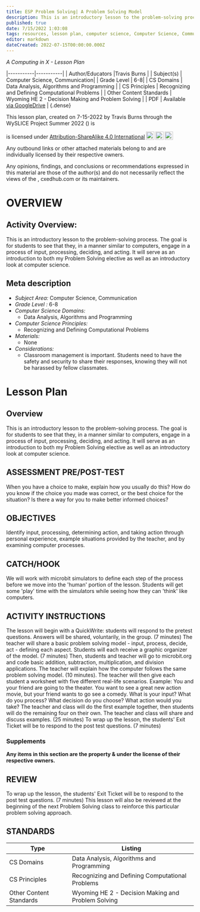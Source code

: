 ```yaml
---
title: ESP Problem Solving| A Problem Solving Model
description: This is an introductory lesson to the problem-solving process.  The goal is for students to see that they, in a manner similar to computers, engage in a process of input, processing, deciding, and acting.  It will serve as an introduction to both my Problem Solving elective as well as an introductory look at computer science.
published: true
date: 7/15/2022 1:03:08
tags: resources, lesson plan, computer science, Computer Science, Communication 
editor: markdown
dateCreated: 2022-07-15T00:00:00.000Z
---
```

*A Computing in X - Lesson Plan*

|-----------|-----------|
| Author/Educators |Travis Burns |
| Subject(s) | Computer Science, Communication|
| Grade Level | 6-8|
| CS Domains | Data Analysis, Algorithms and Programming |
| CS Principles | Recognizing and Defining Computational Problems |
| Other Content Standards | Wyoming HE 2 - Decision Making and Problem Solving | 
| PDF | Available [via GoogleDrive]() |
{.dense}






This lesson plan, created on 7-15-2022 by Travis Burns through the  WySLICE Project Summer 2022 () is  <p xmlns:cc="http://creativecommons.org/ns#" >  is licensed under <a href="http://creativecommons.org/licenses/by-sa/4.0/?ref=chooser-v1" target="_blank" rel="license noopener noreferrer" style="display:inline-block;">Attribution-ShareAlike 4.0 International<img style="height:22px!important;margin-left:3px;vertical-align:text-bottom;" src="https://mirrors.creativecommons.org/presskit/icons/cc.svg?ref=chooser-v1"><img style="height:22px!important;margin-left:3px;vertical-align:text-bottom;" src="https://mirrors.creativecommons.org/presskit/icons/by.svg?ref=chooser-v1"><img style="height:22px!important;margin-left:3px;vertical-align:text-bottom;" src="https://mirrors.creativecommons.org/presskit/icons/sa.svg?ref=chooser-v1"></a></p>


Any outbound links or other attached materials belong to and are individually licensed by their respective owners. 


Any opinions, findings, and conclusions or recommendations expressed in this material are those of the author(s) and do not necessarily reflect the views of the , cxedhub.com or its maintainers.


# OVERVIEW
## Activity Overview:  
This is an introductory lesson to the problem-solving process.  The goal is for students to see that they, in a manner similar to computers, engage in a process of input, processing, deciding, and acting.  It will serve as an introduction to both my Problem Solving elective as well as an introductory look at computer science.
## Meta description
+ *Subject Area:* Computer Science, Communication 
+ *Grade Level :* 6-8 
+ *Computer Science Domains:*
   + Data Analysis, Algorithms and Programming
+ *Computer Science Principles:*
   + Recognizing and Defining Computational Problems
+ *Materials:* 
   + None
+ *Considerations:*
   + Classroom management is important.  Students need to have the safety and security to share their responses, knowing they will not be harassed by fellow classmates.


# Lesson Plan
## Overview
This is an introductory lesson to the problem-solving process.  The goal is for students to see that they, in a manner similar to computers, engage in a process of input, processing, deciding, and acting.  It will serve as an introduction to both my Problem Solving elective as well as an introductory look at computer science.
## ASSESSMENT PRE/POST-TEST
When you have a choice to make, explain how you usually do this?  How do you know if the choice you made was correct, or the best choice for the situation?  Is there a way for you to make better informed choices?
## OBJECTIVES
Identify input, processing, determining action, and taking action through personal experience, example situations provided by the teacher, and by examining computer processes.


## CATCH/HOOK
We will work with microbit simulators to define each step of the process before we move into the 'human' portion of the lesson.  Students will get some 'play' time with the simulators while seeing how they can 'think' like computers.


## ACTIVITY INSTRUCTIONS
The lesson will begin with a QuickWrite: students will respond to the pretest questions.  Answers will be shared, voluntarily, in the group. (7 minutes)  The teacher will share a basic problem solving model - input, process, decide, act - defining each aspect.  Students will each receive a graphic organizer of the model. (7 minutes)  Then, students and teacher will go to microbit.org and code basic addition, subtraction, multiplication, and division applications.  The teacher will explain how the computer follows the same problem solving model. (10 minutes).  The teacher will then give each student a worksheet with five different real-life scenarios.  Example: You and your friend are going to the theater.  You want to see a great new action movie, but your friend wants to go see a comedy.  What is your input?  What do you process?  What decision do you choose?  What action would you take?  The teacher and class will do the first example together, then students will do the remaining four on their own.  The teacher and class will share and discuss examples. (25 minutes)  To wrap up the lesson, the students' Exit Ticket will be to respond to the post test questions. (7 minutes)


### Supplements
**Any items in this section are the property & under the license of their respective owners.**






## REVIEW
To wrap up the lesson, the students' Exit Ticket will be to respond to the post test questions. (7 minutes)  This lesson will also be reviewed at the beginning of the next Problem Solving class to reinforce this particular problem solving approach.
## STANDARDS        
| Type | Listing | 
|-----------|-----------|
| CS Domains  | Data Analysis, Algorithms and Programming|
| CS Principles   | Recognizing and Defining Computational Problems|
| Other Content Standards | Wyoming HE 2 - Decision Making and Problem Solving  |